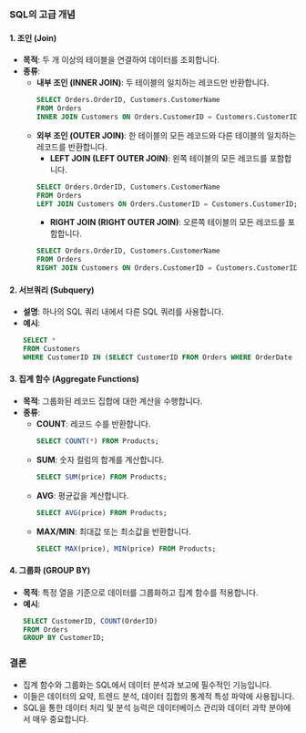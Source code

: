 ### SQL의 고급 개념

#### 1. 조인 (Join)
- **목적**: 두 개 이상의 테이블을 연결하여 데이터를 조회합니다.
- **종류**:
  - **내부 조인 (INNER JOIN)**: 두 테이블의 일치하는 레코드만 반환합니다.
    ```sql
    SELECT Orders.OrderID, Customers.CustomerName
    FROM Orders
    INNER JOIN Customers ON Orders.CustomerID = Customers.CustomerID;
    ```
  - **외부 조인 (OUTER JOIN)**: 한 테이블의 모든 레코드와 다른 테이블의 일치하는 레코드를 반환합니다.
    - **LEFT JOIN (LEFT OUTER JOIN)**: 왼쪽 테이블의 모든 레코드를 포함합니다.
    ```sql
    SELECT Orders.OrderID, Customers.CustomerName
    FROM Orders
    LEFT JOIN Customers ON Orders.CustomerID = Customers.CustomerID;
    ```
    - **RIGHT JOIN (RIGHT OUTER JOIN)**: 오른쪽 테이블의 모든 레코드를 포함합니다.
    ```sql
    SELECT Orders.OrderID, Customers.CustomerName
    FROM Orders
    RIGHT JOIN Customers ON Orders.CustomerID = Customers.CustomerID;
    ```

#### 2. 서브쿼리 (Subquery)
- **설명**: 하나의 SQL 쿼리 내에서 다른 SQL 쿼리를 사용합니다.
- **예시**:
  ```sql
  SELECT *
  FROM Customers
  WHERE CustomerID IN (SELECT CustomerID FROM Orders WHERE OrderDate = '2020-01-01');

#### 3. 집계 함수 (Aggregate Functions)
- **목적**: 그룹화된 레코드 집합에 대한 계산을 수행합니다.
- **종류**:
  - **COUNT**: 레코드 수를 반환합니다.
    ```sql
    SELECT COUNT(*) FROM Products;
    ```
  - **SUM**: 숫자 컬럼의 합계를 계산합니다.
    ```sql
    SELECT SUM(price) FROM Products;
    ```
  - **AVG**: 평균값을 계산합니다.
    ```sql
    SELECT AVG(price) FROM Products;
    ```
  - **MAX/MIN**: 최대값 또는 최소값을 반환합니다.
    ```sql
    SELECT MAX(price), MIN(price) FROM Products;
    ```

#### 4. 그룹화 (GROUP BY)
- **목적**: 특정 열을 기준으로 데이터를 그룹화하고 집계 함수를 적용합니다.
- **예시**:
  ```sql
  SELECT CustomerID, COUNT(OrderID)
  FROM Orders
  GROUP BY CustomerID;

  
### 결론
- 집계 함수와 그룹화는 SQL에서 데이터 분석과 보고에 필수적인 기능입니다.
- 이들은 데이터의 요약, 트렌드 분석, 데이터 집합의 통계적 특성 파악에 사용됩니다.
- SQL을 통한 데이터 처리 및 분석 능력은 데이터베이스 관리와 데이터 과학 분야에서 매우 중요합니다.
